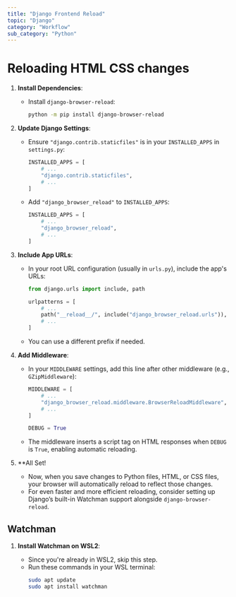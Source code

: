 ```yaml
---
title: "Django Frontend Reload"
topic: "Django"
category: "Workflow"
sub_category: "Python"
---
```


# Reloading HTML CSS changes

1. **Install Dependencies**:

   - Install `django-browser-reload`:

     ```bash
     python -m pip install django-browser-reload
     ```

2. **Update Django Settings**:

   - Ensure `"django.contrib.staticfiles"` is in your `INSTALLED_APPS` in `settings.py`:

     ```python
     INSTALLED_APPS = [
         # ...
         "django.contrib.staticfiles",
         # ...
     ]
     ```

   - Add `"django_browser_reload"` to `INSTALLED_APPS`:

     ```python
     INSTALLED_APPS = [
         # ...
         "django_browser_reload",
         # ...
     ]
     ```

3. **Include App URLs**:

   - In your root URL configuration (usually in `urls.py`), include the app's URLs:

     ```python
     from django.urls import include, path

     urlpatterns = [
         # ...
         path("__reload__/", include("django_browser_reload.urls")),
         # ...
     ]
     ```

   - You can use a different prefix if needed.

4. **Add Middleware**:

   - In your `MIDDLEWARE` settings, add this line after other middleware (e.g., `GZipMiddleware`):

     ```python
     MIDDLEWARE = [
         # ...
         "django_browser_reload.middleware.BrowserReloadMiddleware",
         # ...
     ]

     DEBUG = True
     ```

   - The middleware inserts a script tag on HTML responses when `DEBUG` is `True`, enabling automatic reloading.

5. \*\*All Set!
   - Now, when you save changes to Python files, HTML, or CSS files, your browser will automatically reload to reflect those changes.
   - For even faster and more efficient reloading, consider setting up Django’s built-in Watchman support alongside `django-browser-reload`.

## Watchman

1. **Install Watchman on WSL2**:

   - Since you're already in WSL2, skip this step.
   - Run these commands in your WSL terminal:
     ```bash
     sudo apt update
     sudo apt install watchman
     ```
